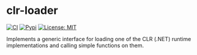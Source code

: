 # clr-loader

[![CI](https://github.com/pythonnet/clr-loader/workflows/Python%20Tests/badge.svg)](https://github.com/pythonnet/clr-loader/actions)
[![Pypi](https://img.shields.io/pypi/v/clr-loader.svg)](https://pypi.org/project/clr-loader/)
[![License: MIT](https://img.shields.io/badge/License-MIT-yellow.svg)](https://opensource.org/licenses/MIT)

Implements a generic interface for loading one of the CLR (.NET) runtime implementations and calling simple functions on them.
